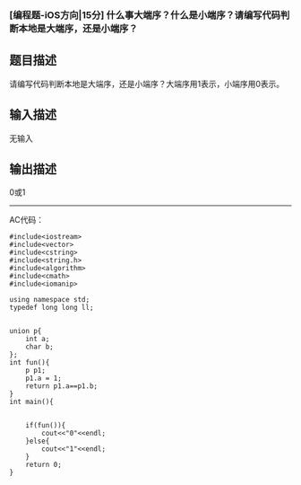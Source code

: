 ### [编程题-iOS方向|15分] 什么事大端序？什么是小端序？请编写代码判断本地是大端序，还是小端序？

## 题目描述
请编写代码判断本地是大端序，还是小端序？大端序用1表示，小端序用0表示。
## 输入描述
无输入
## 输出描述
0或1

----

AC代码：

	#include<iostream>
	#include<vector>
	#include<cstring>
	#include<string.h>
	#include<algorithm>
	#include<cmath>
	#include<iomanip>
	
	using namespace std;
	typedef long long ll;
	
	
	union p{
	    int a;
	    char b;
	};
	int fun(){
	    p p1;
	    p1.a = 1;
	    return p1.a==p1.b;
	}
	int main(){
	 
	    
	    if(fun()){
	        cout<<"0"<<endl;
	    }else{
	        cout<<"1"<<endl;
	    }
	    return 0;
	}

